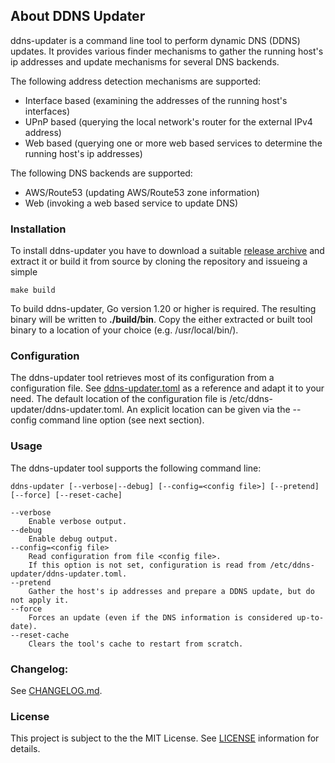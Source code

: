 ## About DDNS Updater
ddns-updater is a command line tool to perform dynamic DNS (DDNS) updates. It provides various finder mechanisms to gather the
running host's ip addresses and update mechanisms for several DNS backends.

The following address detection mechanisms are supported:
* Interface based (examining the addresses of the running host's interfaces)
* UPnP based (querying the local network's router for the external IPv4 address)
* Web based (querying one or more web based services to determine the running host's ip addresses)

The following DNS backends are supported:
* AWS/Route53 (updating AWS/Route53 zone information)
* Web (invoking a web based service to update DNS)

### Installation
To install ddns-updater you have to download a suitable [release archive](https://github.com/hdecarne-github/ddns-updater/releases) and extract it or build it from source by cloning the repository and issueing a simple
```
make build
```
To build ddns-updater, Go version 1.20 or higher is required. The resulting binary will be written to **./build/bin**.
Copy the either extracted or built tool binary to a location of your choice (e.g. /usr/local/bin/).

### Configuration
The ddns-updater tool retrieves most of its configuration from a configuration file. See [ddns-updater.toml](https://github.com/hdecarne-github/ddns-updater/blob/master/ddns-updater.toml) as a reference and adapt it to your need. The default location of the
configuration file is /etc/ddns-updater/ddns-updater.toml. An explicit location
can be given via the --config command line option (see next section).

### Usage
The ddns-updater tool supports the following command line: 
```
ddns-updater [--verbose|--debug] [--config=<config file>] [--pretend] [--force] [--reset-cache]

--verbose
	Enable verbose output.
--debug
	Enable debug output.
--config=<config file>
	Read configuration from file <config file>.
	If this option is not set, configuration is read from /etc/ddns-updater/ddns-updater.toml.
--pretend
	Gather the host's ip addresses and prepare a DDNS update, but do not apply it.
--force
	Forces an update (even if the DNS information is considered up-to-date).
--reset-cache
	Clears the tool's cache to restart from scratch.
```

### Changelog:
See [CHANGELOG.md](https://github.com/hdecarne-github/ddns-updater/blob/master/CHANGELOG.md).

### License
This project is subject to the the MIT License.
See [LICENSE](https://github.com/hdecarne-github/ddns-updater/blob/master/LICENSE) information for details.